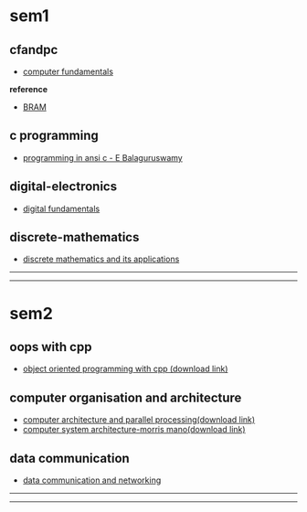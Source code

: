 

# sem1

## cfandpc
- [computer fundamentals](https://github.com/m17n1k/resources/raw/main/cfandpc/comp_fundamentals_priti_sinha.pdf)

**reference**
- [BRAM](https://raw.githubusercontent.com/blob/main/cfandpc/BRAM.pdf)

## c programming
- [programming in ansi c - E Balaguruswamy](http://62.182.86.140/main/2511000/8b38eb73bb636a845abc9e4921ccd774/E.%20Balagurusamy%20-%20Programming%20in%20ANSI%20C-McGraw%20Hill%20Education%20%28India%29%20%282016%29.pdf)

## digital-electronics

- [digital fundamentals](https://github.com/m17n1k/resources/raw/main/digital-electronics/Thomas%20L.%20Floyd%20-%20Digital%20Fundamentals-Prentice%20Hall%20(2014).pdf)
 

## discrete-mathematics
- [discrete mathematics and its applications](https://github.com/m17n1k/resources/raw/main/discrete-mathematics/Kenneth%20H.%20Rosen%20-%20Discrete%20mathematics%20and%20its%20applications%20(2013%2C%20McGraw-Hill)%20-%20libgen.li.pdf)
-------------------------------------------------------------------------------------------------------------------------------------------

--------------------------------------------------------------------------------------------------------------------------------------------


# sem2


## oops with cpp
- [object oriented programming with cpp (download link)](https://cdn1.booksdl.org/get.php?md5=962dd8b945cdf321ac9ec5696ab5226f&key=7GZZ5BX58P9X2MP2&mirr=1)

## computer organisation and architecture

- [computer architecture and parallel processing(download link)](https://libgen.rocks/get.php?md5=fd71fa4434b0dbad694381c7db6bce43&key=OT7JVKMPP3O1E6SM)
- [computer system architecture-morris mano(download link)](https://cdn1.booksdl.org/get.php?md5=a43417812b9852f89a683084fa7be005&key=2CG7438XJO0V3AXY&mirr=1)

## data communication

- [data communication and networking](https://cdn1.booksdl.org/get.php?md5=401a1ec38f8159291f7b3987f2efe16b&key=MA082OVAG3K0B9K8&mirr=1)


-----------------------------------------------------------------------------------------------------------------------------------------
-----------------------------------------------------------------------------------------------------------------------------------------
